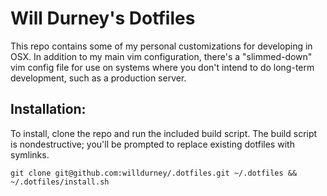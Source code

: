 # Will Durney's Dotfiles

This repo contains some of my personal customizations for developing in OSX. In addition to my main
vim configuration, there's a "slimmed-down" vim config file for use on systems where you don't
intend to do long-term development, such as a production server.

## Installation:

To install, clone the repo and run the included build script. The build script is nondestructive;
you'll be prompted to replace existing dotfiles with symlinks.

```
git clone git@github.com:willdurney/.dotfiles.git ~/.dotfiles && ~/.dotfiles/install.sh
```
